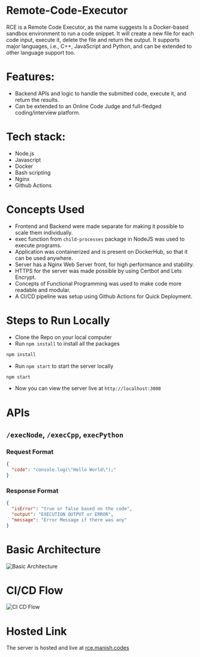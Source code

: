 # Remote-Code-Executor
RCE is a Remote Code Executor, as the name suggests Is a Docker-based sandbox environment to run a code snippet. It will create a new file for each code input, execute it, delete the file and return the output. It supports major languages, i.e., C++, JavaScript and Python, and can be extended to other language support too.

# Features:
- Backend APIs and logic to handle the submitted code, execute it, and return the results. 
- Can be extended to an Online Code Judge and full-fledged coding/interview platform.

# Tech stack: 
- Node.js
- Javascript
- Docker 
- Bash scripting
- Nginx
- Github Actions

# Concepts Used
- Frontend and Backend were made separate for making it possible to scale them individually.
- exec function from `child-processes` package in NodeJS was used to execute programs.
- Application was containerized and is present on DockerHub, so that it can be used anywhere.
- Server has a Nginx Web Server front, for high performance and stability.
- HTTPS for the server was made possible by using Certbot and Lets Encrypt.
- Concepts of Functional Programming was used to make code more readable and modular.
- A CI/CD pipeline was setup using Github Actions for Quick Deployment.

# Steps to Run Locally
- Clone the Repo on your local computer
- Run `npm install` to install all the packages
```bash
npm install
```
- Run `npm start` to start the server locally
```bash
npm start
```
- Now you can view the server live at `http://localhost:3000`

# APIs
## `/execNode`, `/execCpp`, `execPython`
### Request Format
```json
{
  "code": "console.log(\"Hello World\");"
}
```

### Response Format
```json
{
  "isError": "true or false based on the code",
  "output": "EXECUTION OUTPUT or ERROR",
  "message": "Error Message if there was any"
}
```

# Basic Architecture
<img src="https://i.ibb.co/zbBg3xQ/Basic-Arch.png" alt="Basic Architecture" >

# CI/CD Flow
<img src="https://i.ibb.co/wM8CcgM/CI-CD-Flow.png" alt="CI CD Flow">

# Hosted Link
The server is hosted and live at [rce.manish.codes](https://rce.manish.codes)

